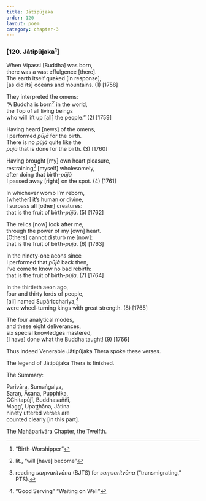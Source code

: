 ```yaml
---
title: Jātipūjaka
order: 120
layout: poem
category: chapter-3
---
```


### \[120. Jātipūjaka[^1]\]

When Vipassi \[Buddha\] was born,  
there was a vast effulgence \[there\].  
The earth itself quaked \[in response\],  
\[as did its\] oceans and mountains. (1) \[1758\]

They interpreted the omens:  
“A Buddha is born[^2] in the world,  
the Top of all living beings  
who will lift up \[all\] the people.” (2) \[1759\]

Having heard \[news\] of the omens,  
I performed *pūjā* for the birth.  
There is no *pūjā* quite like the  
*pūjā* that is done for the birth. (3) \[1760\]

Having brought \[my\] own heart pleasure,  
restraining[^3] \[myself\] wholesomely,  
after doing that birth-*pūjā*  
I passed away \[right\] on the spot. (4) \[1761\]

In whichever womb I’m reborn,  
\[whether\] it’s human or divine,  
I surpass all \[other\] creatures:  
that is the fruit of birth-*pūjā*. (5) \[1762\]

The relics \[now\] look after me,  
through the power of my \[own\] heart.  
\[Others\] cannot disturb me \[now\]:  
that is the fruit of birth-*pūjā*. (6) \[1763\]

In the ninety-one aeons since  
I performed that *pūjā* back then,  
I’ve come to know no bad rebirth:  
that is the fruit of birth-*pūjā*. (7) \[1764\]

In the thirtieth aeon ago,  
four and thirty lords of people,  
\[all\] named Supāri<span class="diacritics" data-state="on">c</span><span class="no-diacritics" data-state="off">ch</span>ariya,[^4]  
were wheel-turning kings with great strength. (8) \[1765\]

The four analytical modes,  
and these eight deliverances,  
six special knowledges mastered,  
\[I have\] done what the Buddha taught! (9) \[1766\]

Thus indeed Venerable Jātipūjaka Thera spoke these verses.

The legend of Jātipūjaka Thera is finished.

The Summary:

Parivāra, Sumaṅgalya,  
Saraṇ, Āsana, Pupphika,  
<span class="diacritics" data-state="on">C</span><span class="no-diacritics" data-state="off">Ch</span>itapūjī, Buddhasaññī,  
Magg’, Upaṭṭhāna, Jātina  
ninety uttered verses are  
counted clearly \[in this part\].

The Mahāparivāra Chapter, the Twelfth.

[^1]: “Birth-Worshipper”

[^2]: lit., “will \[have\] become”

[^3]: reading *saṃvaritvāna* (BJTS) for *saṃsaritvāna* (“transmigrating,” PTS).

[^4]: “Good Serving” “Waiting on Well”
